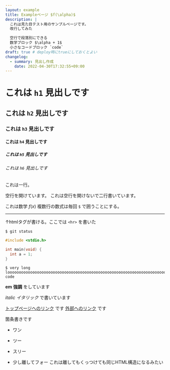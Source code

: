 ```yaml
---
layout: example
title: Exampleページ $f(\alpha)$
description: |
  これは見た目テスト用のサンプルページです。
  改行してみた

  空行で段落別にできる
  数学ブロック $\alpha + 1$
  小さなコードブロック `code`
draft: true # deploy時にtrueにしておくとよい
changelog:
  - summary: 見出し作成
    date: 2022-04-30T17:32:55+09:00
---
```


# これは `h1` 見出しです
## これは `h2` 見出しです
### これは `h3` 見出しです
#### これは `h4` 見出しです
##### これは `h5` 見出しです
###### これは `h6` 見出しです

これは一行。

空行を開けています。
これは空行を開けないで二行書いています。

これは数学 $f(x)$
複数行の数式は毎回 `$` で囲うことにする。

<hr>

↑htmlタグが書ける。ここでは `<hr>` を書いた

```none
$ git status
```

```c
#include <stdio.h>

int main(void) {
  int a = 1;
}
```

```none
$ very long loooooooooooooooooooooooooooooooooooooooooooooooooooooooooooooooooooooooooooooooooooooooooooooooooooooooooooooooooooooooooooooooooooooooooooooooooooooooooooooooooooooooooooooooooooooooooooooooooooooooooooooooooooooooooooooooooooooooooooooooooooooooooooooooooooooooooooooooooooooooooooooooooooooooooooong code
```

**em** **強調** をしています

_italic_ _イタリック_ で書いています

[トップページへのリンク](/) です
[外部へのリンク](https://blog.uta8a.net/) です

箇条書きです
- ワン
- ツー
- スリー

- 少し離してフォー これは離してもくっつけても同じHTML構造になるみたい
